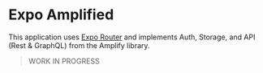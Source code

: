 # Expo Amplified

This application uses [Expo Router](https://expo.github.io/router/docs/) and implements Auth, Storage, and API (Rest & GraphQL) from the Amplify library.

> WORK IN PROGRESS

